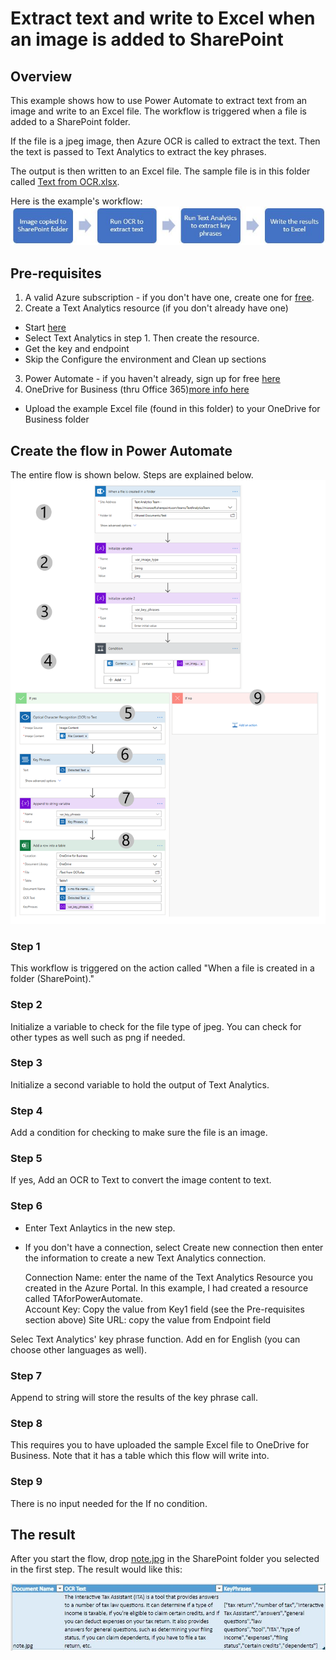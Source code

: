 # Extract text and write to Excel when an image is added to SharePoint

## Overview
This example shows how to use Power Automate to extract text from an image and write to an Excel file. The workflow is triggered when a file is added to a SharePoint folder.

If the file is a jpeg image, then Azure OCR is called to extract the text. Then the text is passed to Text Analytics to extract the key phrases.

The output is then written to an Excel file. The sample file is in this folder called [Text from OCR.xlsx](Text%20from%20OCR.xlsx).

Here is the example's workflow:
![alt text](images/steps.JPG "example's steps")

## Pre-requisites

1. A valid Azure subscription - if you don't have one, create one for [free](https://azure.microsoft.com/en-us/free/services/cognitive-services/).
2. Create a Text Analytics resource (if you don't already have one)
- Start [here](https://docs.microsoft.com/en-us/azure/cognitive-services/cognitive-services-apis-create-account?tabs=singleservice%2Cwindows#create-a-new-azure-cognitive-services-resource)
- Select Text Analytics in step 1. Then create the resource.
- Get the key and endpoint 
- Skip the Configure the environment and Clean up sections
3. Power Automate - if you haven't already, sign up for free [here](https://docs.microsoft.com/en-us/power-automate/sign-up-sign-in)
4. OneDrive for Business (thru Office 365)[more info here](https://onedrive.live.com/about/en-US/business/)
- Upload the example Excel file (found in this folder) to your OneDrive for Business folder

## Create the flow in Power Automate
The entire flow is shown below. Steps are explained below.
![alt text](images/OCRwithTAtoExcelSteps.png "complete flow")

### Step 1
This workflow is triggered on the action called "When a file is created in a folder (SharePoint)."

### Step 2
Initialize a variable to check for the file type of jpeg. You can check for other types as well such as png if needed.

### Step 3
Initialize a second variable to hold the output of Text Analytics.

### Step 4
Add a condition for checking to make sure the file is an image.

### Step 5
If yes, Add an OCR to Text to convert the image content to text.

### Step 6
- Enter Text Anlaytics in the new step.
- If you don't have a connection, select Create new connection then enter the information to create a new Text Analytics connection.

   Connection Name: enter the name of the Text Analytics Resource you created in the Azure Portal. In this example, I had created a resource called TAforPowerAutomate.  
   Account Key: Copy the value from Key1 field (see the Pre-requisites section above) 
   Site URL: copy the value from Endpoint field  

Selec Text Analytics' key phrase function. Add en for English (you can choose other languages as well).

### Step 7
Append to string will store the results of the key phrase call.

### Step 8
This requires you to have uploaded the sample Excel file to OneDrive for Business. Note that it has a table which this flow will write into.

### Step 9
There is no input needed for the If no condition.

## The result
After you start the flow, drop [note.jpg](images/note.jpg) in the SharePoint folder you selected in the first step. The result would like this:

![alt text](images/excel.JPG "complete flow")
